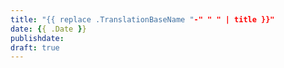 ```yaml
---
title: "{{ replace .TranslationBaseName "-" " " | title }}"
date: {{ .Date }}
publishdate:
draft: true
---
```

